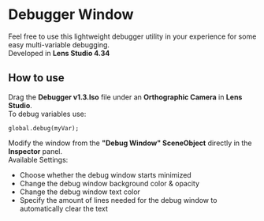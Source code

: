 # Debugger Window

Feel free to use this lightweight debugger utility in your experience for some easy multi-variable debugging.
<br/>
Developed in **Lens Studio 4.34**

## How to use

Drag the **Debugger v1.3.lso** file under an **Orthographic Camera** in **Lens Studio**.
<br/>
To debug variables use:
```
global.debug(myVar);
```
Modify the window from the **"Debug Window" SceneObject** directly in the **Inspector** panel.
<br/>
Available Settings:
<ul>
    <li>Choose whether the debug window starts minimized</li>
    <li>Change the debug window background color & opacity</li>
    <li>Change the debug window text color</li>
    <li>Specify the amount of lines needed for the debug window to automatically clear the text</li>
</ul>
